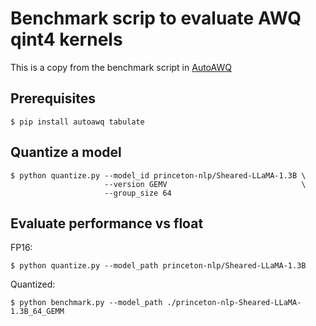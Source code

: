 # Benchmark scrip to evaluate AWQ qint4 kernels

This is a copy from the benchmark script in [AutoAWQ](https://github.com/casper-hansen/AutoAWQ)

## Prerequisites

```shell
$ pip install autoawq tabulate
```

## Quantize a model

```shell
$ python quantize.py --model_id princeton-nlp/Sheared-LLaMA-1.3B \
                     --version GEMV                              \
                     --group_size 64
```

## Evaluate performance vs float

FP16:

```shell
$ python quantize.py --model_path princeton-nlp/Sheared-LLaMA-1.3B
```

Quantized:

```shell
$ python benchmark.py --model_path ./princeton-nlp-Sheared-LLaMA-1.3B_64_GEMM
```
